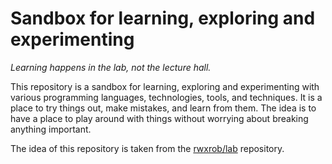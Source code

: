 # Sandbox for learning, exploring and experimenting

_Learning happens in the lab, not the lecture hall._

This repository is a sandbox for learning, exploring and experimenting with
various programming languages, technologies, tools, and techniques. It is a
place to try things out, make mistakes, and learn from them. The idea is to
have a place to play around with things without worrying about breaking
anything important.

The idea of this repository is taken from the
[rwxrob/lab](https://github.com/rwxrob/lab) repository.
